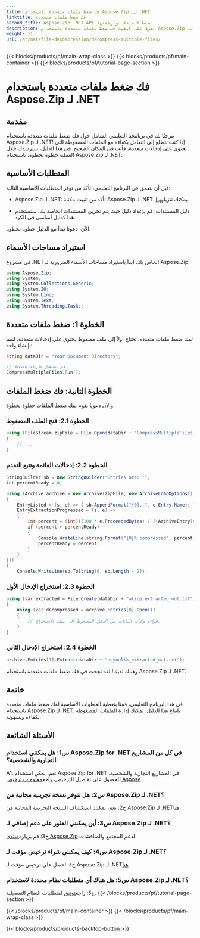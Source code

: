 ```yaml
---
title: فك ضغط ملفات متعددة باستخدام Aspose.Zip لـ .NET
linktitle: فك ضغط ملفات متعددة
second_title: Aspose.Zip .NET API لضغط الملفات وأرشفتها
description: تعرف على كيفية فك ضغط ملفات متعددة باستخدام Aspose.Zip لـ .NET. اتبع دليلنا خطوة بخطوة لإدارة الملفات بكفاءة.
weight: 11
url: /ar/net/file-decompression/decompress-multiple-files/
---
```


{{< blocks/products/pf/main-wrap-class >}}
{{< blocks/products/pf/main-container >}}
{{< blocks/products/pf/tutorial-page-section >}}

# فك ضغط ملفات متعددة باستخدام Aspose.Zip لـ .NET

## مقدمة

مرحبًا بك في برنامجنا التعليمي الشامل حول فك ضغط ملفات متعددة باستخدام Aspose.Zip لـ .NET! إذا كنت تتطلع إلى التعامل بكفاءة مع الملفات المضغوطة التي تحتوي على إدخالات متعددة، فأنت في المكان الصحيح. في هذا الدليل، سنرشدك خلال العملية خطوة بخطوة، باستخدام Aspose.Zip لـ .NET.

## المتطلبات الأساسية

قبل أن نتعمق في البرنامج التعليمي، تأكد من توفر المتطلبات الأساسية التالية:

-  Aspose.Zip لـ .NET: تأكد من تثبيت مكتبة Aspose.Zip لـ .NET. يمكنك تنزيله[هنا](https://releases.aspose.com/zip/net/).

- دليل المستندات: قم بإعداد دليل حيث يتم تخزين المستندات الخاصة بك. ستستخدم هذا كدليل أساسي في الكود.

الآن، دعونا نبدأ مع الدليل خطوة بخطوة.

## استيراد مساحات الأسماء

في مشروع .NET الخاص بك، ابدأ باستيراد مساحات الأسماء الضرورية لـ Aspose.Zip:

```csharp
using Aspose.Zip;
using System;
using System.Collections.Generic;
using System.IO;
using System.Linq;
using System.Text;
using System.Threading.Tasks;
```

## الخطوة 1: ضغط ملفات متعددة

لفك ضغط ملفات متعددة، تحتاج أولاً إلى ملف مضغوط يحتوي على إدخالات متعددة. لنقم بإنشاء واحد:

```csharp
string dataDir = "Your Document Directory";

// قم بتشغيل طريقة الضغط
CompressMultipleFiles.Run();
```

## الخطوة الثانية: فك ضغط الملفات

والآن دعونا نقوم بفك ضغط الملفات خطوة بخطوة:

### الخطوة 2.1: فتح الملف المضغوط

```csharp
using (FileStream zipFile = File.Open(dataDir + "CompressMultipleFiles_out.zip", FileMode.Open))
{
    // ...
}
```

### الخطوة 2.2: إدخالات القائمة وتتبع التقدم

```csharp
StringBuilder sb = new StringBuilder("Entries are: ");
int percentReady = 0;

using (Archive archive = new Archive(zipFile, new ArchiveLoadOptions()
{
    EntryListed = (s, e) => { sb.AppendFormat("{0}, ", e.Entry.Name); },
    EntryExtractionProgressed = (s, e) =>
    {
        int percent = (int)((100 * e.ProceededBytes) / ((ArchiveEntry)s).UncompressedSize);
        if (percent > percentReady)
        {
            Console.WriteLine(string.Format("{0}% compressed", percent));
            percentReady = percent;
        }
    }
}))
{
    Console.WriteLine(sb.ToString(0, sb.Length - 2));
```

### الخطوة 2.3: استخراج الإدخال الأول

```csharp
using (var extracted = File.Create(dataDir + "alice_extracted_out.txt"))
{
    using (var decompressed = archive.Entries[0].Open())
    {
        // قراءة وكتابة البيانات من الدفق المضغوط إلى ملف الاستخراج.
    }
}
```

### الخطوة 2.4: استخراج الإدخال الثاني

```csharp
archive.Entries[1].Extract(dataDir + "asyoulik_extracted_out.txt");
```

وهناك لديك! لقد نجحت في فك ضغط ملفات متعددة باستخدام Aspose.Zip لـ .NET.

## خاتمة

في هذا البرنامج التعليمي، قمنا بتغطية الخطوات الأساسية لفك ضغط ملفات متعددة باستخدام Aspose.Zip لـ .NET. باتباع هذا الدليل، يمكنك إدارة الملفات المضغوطة بكفاءة وبسهولة.

## الأسئلة الشائعة

### س1: هل يمكنني استخدام Aspose.Zip for .NET في كل من المشاريع التجارية والشخصية؟

 A1: نعم، يمكن استخدام Aspose.Zip for .NET في المشاريع التجارية والشخصية. للحصول على تفاصيل الترخيص، راجع[معلومات ترخيص Aspose](https://purchase.aspose.com/buy).

### س2: هل تتوفر نسخة تجريبية مجانية من Aspose.Zip لـ .NET؟

 ج2: نعم، يمكنك استكشاف النسخة التجريبية المجانية من Aspose.Zip لـ .NET[هنا](https://releases.aspose.com/zip/net).

### س3: أين يمكنني العثور على دعم إضافي لـ Aspose.Zip لـ .NET؟

 ج3: قم بزيارة[منتدى Aspose.Zip](https://forum.aspose.com/c/zip/37) لدعم المجتمع والمناقشات.

### س4: كيف يمكنني شراء ترخيص مؤقت لـ Aspose.Zip لـ .NET؟

 ج٤: احصل على ترخيص مؤقت لـ Aspose.Zip لـ .NET[هنا](https://purchase.aspose.com/temporary-license/).

### س5: هل هناك أي متطلبات نظام محددة لاستخدام Aspose.Zip لـ .NET؟

 ج5: راجع[توثيق](https://reference.aspose.com/zip/net/) لمتطلبات النظام التفصيلية.
{{< /blocks/products/pf/tutorial-page-section >}}

{{< /blocks/products/pf/main-container >}}
{{< /blocks/products/pf/main-wrap-class >}}

{{< blocks/products/products-backtop-button >}}
